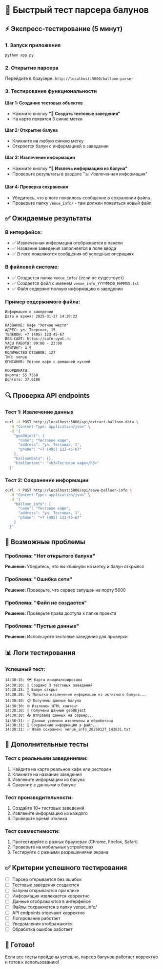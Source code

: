 # 🚀 Быстрый тест парсера балунов

## ⚡ Экспресс-тестирование (5 минут)

### 1. Запуск приложения
```bash
python app.py
```

### 2. Открытие парсера
Перейдите в браузере: `http://localhost:5000/balloon-parser`

### 3. Тестирование функциональности

#### Шаг 1: Создание тестовых объектов
- Нажмите кнопку **"🏪 Создать тестовые заведения"**
- На карте появятся 3 синие метки

#### Шаг 2: Открытие балуна
- Кликните на любую синюю метку
- Откроется балун с информацией о заведении

#### Шаг 3: Извлечение информации
- Нажмите кнопку **"🎯 Извлечь информацию из балуна"**
- Проверьте результаты в разделе "📊 Извлеченная информация"

#### Шаг 4: Проверка сохранения
- Убедитесь, что в логе появилось сообщение о сохранении файла
- Проверьте папку `venue_info/` - там должен появиться новый файл

## ✅ Ожидаемые результаты

### В интерфейсе:
- ✅ Извлеченная информация отображается в панели
- ✅ Название заведения заполняется в поле ввода
- ✅ В логе появляются сообщения об успешных операциях

### В файловой системе:
- ✅ Создается папка `venue_info/` (если не существует)
- ✅ Создается файл с именем `venue_info_YYYYMMDD_HHMMSS.txt`
- ✅ Файл содержит полную информацию о заведении

### Пример содержимого файла:
```txt
Информация о заведении
Дата и время: 2025-01-27 14:30:22

НАЗВАНИЕ: Кафе "Уютное место"
АДРЕС: ул. Тверская, 15
ТЕЛЕФОН: +7 (495) 123-45-67
ВЕБ-САЙТ: https://cafe-uyut.ru
ЧАСЫ РАБОТЫ: 09:00 - 23:00
РЕЙТИНГ: 4.5
КОЛИЧЕСТВО ОТЗЫВОВ: 127
ТИП: venue
ОПИСАНИЕ: Уютное кафе с домашней кухней

КООРДИНАТЫ:
Широта: 55.7568
Долгота: 37.6186
```

## 🔍 Проверка API endpoints

### Тест 1: Извлечение данных
```bash
curl -X POST http://localhost:5000/api/extract-balloon-data \
  -H "Content-Type: application/json" \
  -d '{
    "geoObject": {
      "name": "Тестовое кафе",
      "address": "ул. Тестовая, 1",
      "phone": "+7 (495) 123-45-67"
    },
    "balloonData": {},
    "htmlContent": "<h3>Тестовое кафе</h3>"
  }'
```

### Тест 2: Сохранение информации
```bash
curl -X POST http://localhost:5000/api/save-balloon-info \
  -H "Content-Type: application/json" \
  -d '{
    "balloon_info": {
      "name": "Тестовое кафе",
      "address": "ул. Тестовая, 1",
      "phone": "+7 (495) 123-45-67"
    }
  }'
```

## 🚨 Возможные проблемы

### Проблема: "Нет открытого балуна"
**Решение:** Убедитесь, что вы кликнули на метку и балун открылся

### Проблема: "Ошибка сети"
**Решение:** Проверьте, что сервер запущен на порту 5000

### Проблема: "Файл не создается"
**Решение:** Проверьте права доступа к папке проекта

### Проблема: "Пустые данные"
**Решение:** Используйте тестовые заведения для проверки

## 📊 Логи тестирования

### Успешный тест:
```
14:30:15: 🗺️ Карта инициализирована
14:30:20: 🏪 Создано 3 тестовых заведений
14:30:25: 🎈 Балун открыт
14:30:30: 🔍 Попытка извлечения информации из активного балуна...
14:30:30: 📋 Получены данные балуна
14:30:30: 🌐 Извлечен HTML контент
14:30:30: 📍 Получены данные geoObject
14:30:30: 📤 Отправка данных на сервер...
14:30:31: ✅ Данные успешно извлечены и обработаны
14:30:31: 💾 Сохранение информации в файл...
14:30:31: ✅ Файл сохранен: venue_info_20250127_143031.txt
```

## 🎯 Дополнительные тесты

### Тест с реальными заведениями:
1. Найдите на карте реальное кафе или ресторан
2. Кликните на название заведения
3. Извлеките информацию из балуна
4. Сравните с данными в балуне

### Тест производительности:
1. Создайте 10+ тестовых заведений
2. Извлеките информацию из каждого
3. Проверьте время отклика

### Тест совместимости:
1. Протестируйте в разных браузерах (Chrome, Firefox, Safari)
2. Проверьте на мобильных устройствах
3. Тестируйте с разными разрешениями экрана

## ✅ Критерии успешного тестирования

- [ ] Парсер открывается без ошибок
- [ ] Тестовые заведения создаются
- [ ] Балуны открываются при клике
- [ ] Информация извлекается корректно
- [ ] Данные отображаются в интерфейсе
- [ ] Файлы сохраняются в папку venue_info/
- [ ] API endpoints отвечают корректно
- [ ] Логирование работает
- [ ] Уведомления отображаются
- [ ] Обработка ошибок работает

## 🎉 Готово!

Если все тесты пройдены успешно, парсер балунов работает корректно и готов к использованию! 